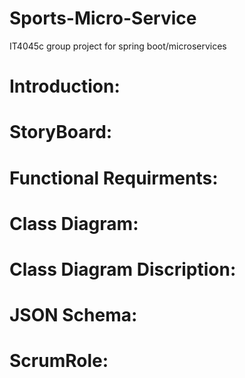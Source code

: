 # Sports-Micro-Service
IT4045c group project for spring boot/microservices

# Introduction:




# StoryBoard:



# Functional Requirments:









# Class Diagram:













# Class Diagram Discription:










# JSON Schema:











#   ScrumRole:
